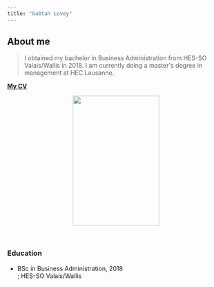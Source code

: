 ```yaml
---
title: "Gaëtan Lovey"
---
```

## About me

> I obtained my bachelor in Business Administration from HES-SO Valais/Wallis in 2018. 
> I am currently doing a master's degree in management at HEC Lausanne. 

[__**My CV**__](https://glovey.netlify.app/en/curriculum-vitæ/)

<p align="center">
  <img src="/profile.png" width="200" height="300"/>
</p>

<p>&nbsp; </p>

<p align="center"> 

### Education 

- BSc in Business Administration, 2018
  <br/>; HES-SO Valais/Wallis
  
</p>
